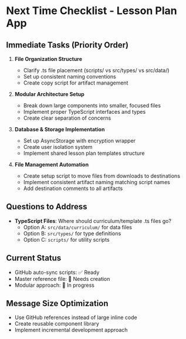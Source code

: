 # Next Time Checklist - Lesson Plan App

## Immediate Tasks (Priority Order)
1. **File Organization Structure**
   - Clarify .ts file placement (scripts/ vs src/types/ vs src/data/)
   - Set up consistent naming conventions
   - Create copy script for artifact management

2. **Modular Architecture Setup**
   - Break down large components into smaller, focused files
   - Implement proper TypeScript interfaces and types
   - Create clear separation of concerns

3. **Database & Storage Implementation**
   - Set up AsyncStorage with encryption wrapper
   - Create user isolation system
   - Implement shared lesson plan templates structure

4. **File Management Automation**
   - Create setup script to move files from downloads to destinations
   - Implement consistent artifact naming matching script names
   - Add destination comments to all artifacts

## Questions to Address
- **TypeScript Files**: Where should curriculum/template .ts files go?
  - Option A: `src/data/curriculum/` for data files
  - Option B: `src/types/` for type definitions
  - Option C: `scripts/` for utility scripts

## Current Status
- GitHub auto-sync scripts: ✅ Ready
- Master reference file: 🔄 Needs creation
- Modular approach: 🔄 In progress

## Message Size Optimization
- Use GitHub references instead of large inline code
- Create reusable component library
- Implement incremental development approach